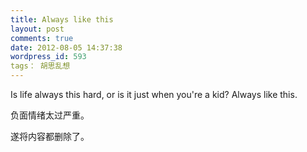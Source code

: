 ```yaml
---
title: Always like this
layout: post
comments: true
date: 2012-08-05 14:37:38
wordpress_id: 593
tags： 胡思乱想
---
```


Is life always this hard, or is it just when you're a kid? Always like this.


负面情绪太过严重。

遂将内容都删除了。
